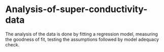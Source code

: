 # Analysis-of-super-conductivity-data
The analysis of the data is done by fitting a regression model, measuring the goodness of fit, testing the assumptions followed by model adequacy check.
